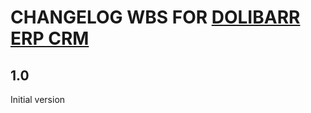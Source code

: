 # CHANGELOG WBS FOR <a href="https://www.dolibarr.org">DOLIBARR ERP CRM</a>

## 1.0
Initial version

